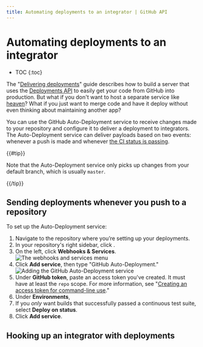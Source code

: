 ```yaml
---
title: Automating deployments to an integrator | GitHub API
---
```


# Automating deployments to an integrator

* TOC
{:toc}

The "[Delivering deployments](/guides/delivering-deployments/)" guide describes how to build a server that uses the [Deployments API][deploy API] to easily get your code from GitHub into production. But what if you don't want to host a separate service like [heaven][]? What if you just want to merge code and have it deploy without even thinking about maintaining another app?

You can use the GitHub Auto-Deployment service to receive changes made to your repository and configure it to deliver a deployment to integrators. The Auto-Deployment service can deliver payloads based on two events: whenever a push is made and whenever [the CI status is passing](/guides/building-a-ci-server/).

{{#tip}}

Note that the Auto-Deployment service only picks up changes from your default branch, which is usually `master`.

{{/tip}}

## Sending deployments whenever you push to a repository

To set up the Auto-Deployment service:

1. Navigate to the repository where you’re setting up your deployments.
2. In your repository's right sidebar, click <span title="The edit icon" class="octicon octicon-tools"></span>.
3. On the left, click **Webhooks & Services**.
![The webhooks and services menu](https://github-images.s3.amazonaws.com/help/settings/webhooks_and_services_menu.png)
4. Click **Add service**, then type "GitHub Auto-Deployment." ![Adding the GitHub Auto-Deployment service](/images/add_github_autodeploy_service.png)
5. Under **GitHub token**, paste an access token you've created. It must have at least the `repo` scope. For more information, see "[Creating an access token for command-line use](https://help.github.com/articles/creating-an-access-token-for-command-line-use)."
6. Under **Environments**,
7. If you *only* want builds that successfully passed a continuous test suite, select **Deploy on status**.
8. Click **Add service**.

## Hooking up an integrator with deployments



[deploy API]: /v3/repos/deployments/
[heaven]: https://github.com/atmos/heaven
